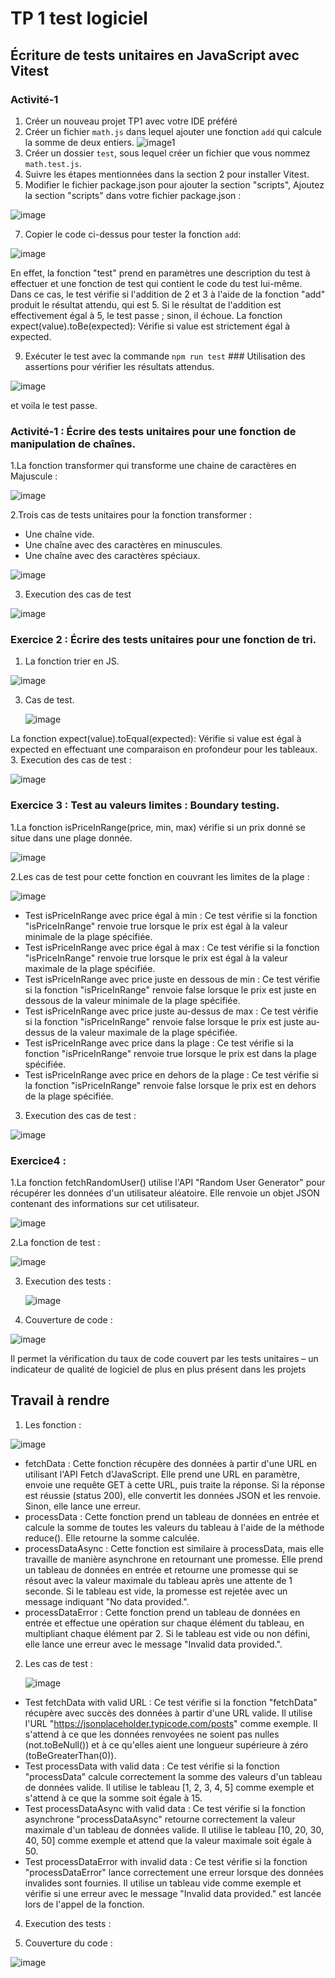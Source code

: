 # TP 1 test logiciel 
## Écriture de tests unitaires en JavaScript avec Vitest
### Activité-1
1. Créer un nouveau projet TP1 avec votre IDE préféré
2. Créer un fichier `math.js` dans lequel ajouter une fonction `add` qui calcule la somme de deux entiers.
![image1](https://github.com/khaledsaadouni/Unit-Testing/assets/69814778/892a0ae4-a4ae-4308-aa98-c252fa16e0ed)
3. Créer un dossier `test`, sous lequel créer un fichier que vous nommez `math.test.js`.
4. Suivre les étapes mentionnées dans la section 2 pour installer Vitest.
5. Modifier le fichier package.json pour ajouter la section "scripts", Ajoutez la section "scripts" dans votre fichier package.json  :

![image](https://github.com/khaledsaadouni/Unit-Testing/assets/69814778/9fef1b92-cc40-4bb0-ac2d-78587cea91e6)

7. Copier le code ci-dessus pour tester la fonction `add`:
   
![image](https://github.com/khaledsaadouni/Unit-Testing/assets/69814778/8030281f-3958-4ca6-8dce-89b05d0c7f9d)

En effet, la fonction "test" prend en paramètres une description du test à effectuer et une fonction de test qui contient le code du test lui-même. Dans ce cas, le test vérifie si l'addition de 2 et 3 à l'aide de la fonction "add" produit le résultat attendu, qui est 5. Si le résultat de l'addition est effectivement égal à 5, le test passe ; sinon, il échoue. La fonction expect(value).toBe(expected): Vérifie si value est strictement égal à expected.

9. Exécuter le test avec la commande `npm run test` ### Utilisation des assertions pour vérifier les résultats attendus.

![image](https://github.com/khaledsaadouni/Unit-Testing/assets/69814778/6941d406-c758-4e5e-814c-34ad40829287)

et voila le test passe.

### Activité-1 : Écrire des tests unitaires pour une fonction de manipulation de chaînes.

1.La fonction transformer qui transforme une chaine de caractères en Majuscule :

![image](https://github.com/khaledsaadouni/Unit-Testing/assets/69814778/4e6cc097-3672-422b-840e-b4629ba23d48)

2.Trois cas de tests unitaires pour la fonction transformer :
   - Une chaîne vide.
   - Une chaîne avec des caractères en minuscules.
   - Une chaîne avec des caractères spéciaux.

![image](https://github.com/khaledsaadouni/Unit-Testing/assets/69814778/19f387ce-382c-46f8-8106-1b934f680d0a)

3. Execution des cas de test

![image](https://github.com/khaledsaadouni/Unit-Testing/assets/69814778/691e4bba-eb9c-4f85-926d-1ff7819ae8fc)

### Exercice 2 : Écrire des tests unitaires pour une fonction de tri.

1. La fonction trier en JS.
   
![image](https://github.com/khaledsaadouni/Unit-Testing/assets/69814778/ae493795-779c-4180-8e55-dbbc35435f02)

3. Cas de test.

   ![image](https://github.com/khaledsaadouni/Unit-Testing/assets/69814778/8bd5af9a-2783-405e-a79e-5c81dd2bc981)
   
La fonction expect(value).toEqual(expected): Vérifie si value est égal à expected en effectuant une comparaison en profondeur pour les tableaux.
3. Execution des cas de test :

![image](https://github.com/khaledsaadouni/Unit-Testing/assets/69814778/50118c8e-0c7f-4f2b-aaa3-91b5bc7defdc)

### Exercice 3 : Test au valeurs limites : Boundary testing.

1.La fonction isPriceInRange(price, min, max) vérifie si un prix donné se situe dans une plage donnée.

![image](https://github.com/khaledsaadouni/Unit-Testing/assets/69814778/8ae24f56-55a0-4aa8-8125-2f7b1cd8b0ad)

2.Les cas de test pour cette fonction en couvrant les limites de la plage :

![image](https://github.com/khaledsaadouni/Unit-Testing/assets/69814778/620c65dc-0772-4164-b567-23ade1dcaf0d)

   - Test isPriceInRange avec price égal à min : Ce test vérifie si la fonction "isPriceInRange" renvoie true lorsque le prix est égal à la valeur minimale de la plage spécifiée.
   - Test isPriceInRange avec price égal à max : Ce test vérifie si la fonction "isPriceInRange" renvoie true lorsque le prix est égal à la valeur maximale de la plage spécifiée.
   - Test isPriceInRange avec price juste en dessous de min : Ce test vérifie si la fonction "isPriceInRange" renvoie false lorsque le prix est juste en dessous de la valeur minimale de la plage spécifiée.
   - Test isPriceInRange avec price juste au-dessus de max : Ce test vérifie si la fonction "isPriceInRange" renvoie false lorsque le prix est juste au-dessus de la valeur maximale de la plage spécifiée.
   - Test isPriceInRange avec price dans la plage : Ce test vérifie si la fonction "isPriceInRange" renvoie true lorsque le prix est dans la plage spécifiée.
   - Test isPriceInRange avec price en dehors de la plage : Ce test vérifie si la fonction "isPriceInRange" renvoie false lorsque le prix est en dehors de la plage spécifiée.

3. Execution des cas de test :

![image](https://github.com/khaledsaadouni/Unit-Testing/assets/69814778/dfe7d0c7-917c-4003-9b76-a98205673a18)

### Exercice4 :
1.La fonction fetchRandomUser() utilise l'API "Random User Generator" pour récupérer les données d'un utilisateur aléatoire.
Elle renvoie un objet JSON contenant des informations sur cet utilisateur.

![image](https://github.com/khaledsaadouni/Unit-Testing/assets/69814778/9cbd6a1e-5454-4605-bf24-1cf14229931f)

2.La fonction de test :

![image](https://github.com/khaledsaadouni/Unit-Testing/assets/69814778/00e8f2fb-80d6-489c-9c3b-8cb5ee7a5c09)

3. Execution des tests :

   ![image](https://github.com/khaledsaadouni/Unit-Testing/assets/69814778/d0b84999-dd94-4ba7-8b1b-5cc546e57a23)

5. Couverture de code :
   
![image](https://github.com/khaledsaadouni/Unit-Testing/assets/69814778/499db217-f499-4914-9279-531022d8d128)

Il permet la vérification du taux de code couvert par les tests unitaires – un indicateur de qualité de logiciel de plus en plus présent dans les projets

## Travail à rendre

1. Les fonction :

![image](https://github.com/khaledsaadouni/Unit-Testing/assets/69814778/b8629838-c234-458d-a41b-e6e232cf004c)

- fetchData : Cette fonction récupère des données à partir d'une URL en utilisant l'API Fetch d'JavaScript. Elle prend une URL en paramètre, envoie une requête GET à cette URL, puis traite la réponse. Si la réponse est réussie (status 200), elle convertit les données JSON et les renvoie. Sinon, elle lance une erreur.
- processData : Cette fonction prend un tableau de données en entrée et calcule la somme de toutes les valeurs du tableau à l'aide de la méthode reduce(). Elle retourne la somme calculée.
- processDataAsync : Cette fonction est similaire à processData, mais elle travaille de manière asynchrone en retournant une promesse. Elle prend un tableau de données en entrée et retourne une promesse qui se résout avec la valeur maximale du tableau après une attente de 1 seconde. Si le tableau est vide, la promesse est rejetée avec un message indiquant "No data provided.".
- processDataError : Cette fonction prend un tableau de données en entrée et effectue une opération sur chaque élément du tableau, en multipliant chaque élément par 2. Si le tableau est vide ou non défini, elle lance une erreur avec le message "Invalid data provided.".

2. Les cas de test :
   
   ![image](https://github.com/khaledsaadouni/Unit-Testing/assets/69814778/d2ba668e-5e7f-4be3-9f9a-929124f1c42a)

- Test fetchData with valid URL : Ce test vérifie si la fonction "fetchData" récupère avec succès des données à partir d'une URL valide. Il utilise l'URL "https://jsonplaceholder.typicode.com/posts" comme exemple. Il s'attend à ce que les données renvoyées ne soient pas nulles (not.toBeNull()) et à ce qu'elles aient une longueur supérieure à zéro (toBeGreaterThan(0)).
- Test processData with valid data : Ce test vérifie si la fonction "processData" calcule correctement la somme des valeurs d'un tableau de données valide. Il utilise le tableau [1, 2, 3, 4, 5] comme exemple et s'attend à ce que la somme soit égale à 15.
- Test processDataAsync with valid data : Ce test vérifie si la fonction asynchrone "processDataAsync" retourne correctement la valeur maximale d'un tableau de données valide. Il utilise le tableau [10, 20, 30, 40, 50] comme exemple et attend que la valeur maximale soit égale à 50.
- Test processDataError with invalid data : Ce test vérifie si la fonction "processDataError" lance correctement une erreur lorsque des données invalides sont fournies. Il utilise un tableau vide comme exemple et vérifie si une erreur avec le message "Invalid data provided." est lancée lors de l'appel de la fonction.

4. Execution des tests :


   
5. Couverture du code :

![image](https://github.com/khaledsaadouni/Unit-Testing/assets/69814778/9bffd270-3b03-4dd0-95c6-6af65dc616cb)

